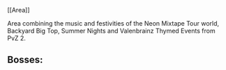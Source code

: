[[Area]]

Area combining the music and festivities of the Neon Mixtape Tour world, Backyard Big Top, Summer Nights and Valenbrainz Thymed Events from PvZ 2.

Bosses:
- 